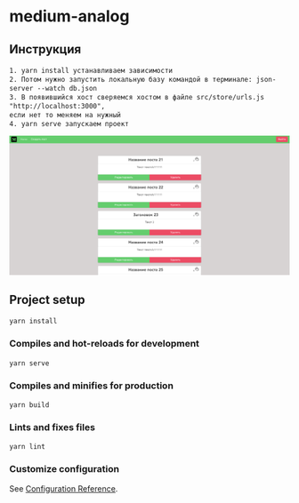 # medium-analog

## Инструкция

```
1. yarn install устанавливаем зависимости
2. Потом нужно запустить локальную базу командой в терминале: json-server --watch db.json
3. В появившийся хост сверяемся хостом в файле src/store/urls.js "http://localhost:3000",
если нет то меняем на нужный
4. yarn serve запускаем проект
```

![Screenshot](screenshot.png)

## Project setup

```
yarn install
```

### Compiles and hot-reloads for development

```
yarn serve
```

### Compiles and minifies for production

```
yarn build
```

### Lints and fixes files

```
yarn lint
```

### Customize configuration

See [Configuration Reference](https://cli.vuejs.org/config/).
